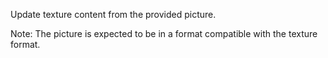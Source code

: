 Update texture content from the provided picture.

Note: The picture is expected to be in a format compatible with the texture format.